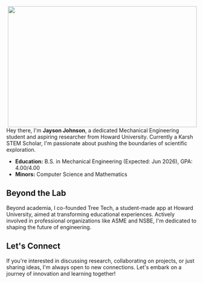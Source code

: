 
<img align="right" src="(https://github.com/JaysonBJohnson/JaysonBJohnson/blob/main/IMG_0250.jpg)" width="500" height="320" />

<!--
**JaysonBJohnson/JaysonBJohnson** is a ✨ _special_ ✨ repository because its `README.md` (this file) appears on your GitHub profile.

Here are some ideas to get you started:

- 🔭 I’m currently working on ...
- 🌱 I’m currently learning ...
- 👯 I’m looking to collaborate on ...
- 🤔 I’m looking for help with ...
- 💬 Ask me about ...
- 📫 How to reach me: ...
- 😄 Pronouns: ...
- ⚡ Fun fact: ...
-->

Hey there, I'm **Jayson Johnson**, a dedicated Mechanical Engineering student and aspiring researcher from Howard University. Currently a Karsh STEM Scholar, I'm passionate about pushing the boundaries of scientific exploration.

- **Education:** B.S. in Mechanical Engineering (Expected: Jun 2026), GPA: 4.00/4.00
- **Minors:** Computer Science and Mathematics

## Beyond the Lab

Beyond academia, I co-founded Tree Tech, a student-made app at Howard University, aimed at transforming educational experiences. Actively involved in professional organizations like ASME and NSBE, I'm dedicated to shaping the future of engineering.

## Let's Connect

If you're interested in discussing research, collaborating on projects, or just sharing ideas, I'm always open to new connections. Let's embark on a journey of innovation and learning together!

